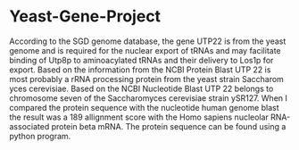 
# Yeast-Gene-Project
According to the SGD genome database, the gene UTP22 is from the yeast genome and is required for the nuclear export of tRNAs and may facilitate binding
 of Utp8p to aminoacylated tRNAs and their delivery to Los1p for export. Based on the information from the NCBI Protein Blast UTP 22 is most probably a rRNA
 processing protein from the yeast strain Saccharom yces cerevisiae. Based on the NCBI Nucleotide Blast UTP 22 belongs to chromosome seven of the
 Saccharomyces cerevisiae strain ySR127. When I compared the protein sequence with the nucleotide human genome blast the result was a 189 allignment score
 with the Homo sapiens nucleolar RNA-associated protein beta mRNA. The protein sequence can be found using a python program.
 
